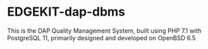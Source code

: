 # EDGEKIT-dap-dbms
This is the DAP Quality Management System, built using PHP 7.1 with PostgreSQL 11, primarily designed and developed on OpenBSD 6.5
